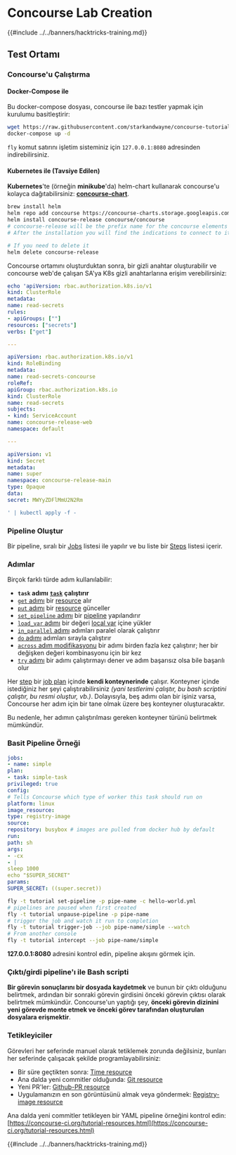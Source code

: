 # Concourse Lab Creation

{{#include ../../banners/hacktricks-training.md}}

## Test Ortamı

### Concourse'u Çalıştırma

#### Docker-Compose ile

Bu docker-compose dosyası, concourse ile bazı testler yapmak için kurulumu basitleştirir:
```bash
wget https://raw.githubusercontent.com/starkandwayne/concourse-tutorial/master/docker-compose.yml
docker-compose up -d
```
`fly` komut satırını işletim sisteminiz için `127.0.0.1:8080` adresinden indirebilirsiniz.

#### Kubernetes ile (Tavsiye Edilen)

**Kubernetes**'te (örneğin **minikube**'da) helm-chart kullanarak concourse'u kolayca dağıtabilirsiniz: [**concourse-chart**](https://github.com/concourse/concourse-chart).
```bash
brew install helm
helm repo add concourse https://concourse-charts.storage.googleapis.com/
helm install concourse-release concourse/concourse
# concourse-release will be the prefix name for the concourse elements in k8s
# After the installation you will find the indications to connect to it in the console

# If you need to delete it
helm delete concourse-release
```
Concourse ortamını oluşturduktan sonra, bir gizli anahtar oluşturabilir ve concourse web'de çalışan SA'ya K8s gizli anahtarlarına erişim verebilirsiniz:
```yaml
echo 'apiVersion: rbac.authorization.k8s.io/v1
kind: ClusterRole
metadata:
name: read-secrets
rules:
- apiGroups: [""]
resources: ["secrets"]
verbs: ["get"]

---

apiVersion: rbac.authorization.k8s.io/v1
kind: RoleBinding
metadata:
name: read-secrets-concourse
roleRef:
apiGroup: rbac.authorization.k8s.io
kind: ClusterRole
name: read-secrets
subjects:
- kind: ServiceAccount
name: concourse-release-web
namespace: default

---

apiVersion: v1
kind: Secret
metadata:
name: super
namespace: concourse-release-main
type: Opaque
data:
secret: MWYyZDFlMmU2N2Rm

' | kubectl apply -f -
```
### Pipeline Oluştur

Bir pipeline, sıralı bir [Jobs](https://concourse-ci.org/jobs.html) listesi ile yapılır ve bu liste bir [Steps](https://concourse-ci.org/steps.html) listesi içerir.

### Adımlar

Birçok farklı türde adım kullanılabilir:

- **`task` adımı** [**`task`**](https://concourse-ci.org/tasks.html) **çalıştırır**
- [`get` adımı](https://concourse-ci.org/get-step.html) bir [resource](https://concourse-ci.org/resources.html) alır
- [`put` adımı](https://concourse-ci.org/put-step.html) bir [resource](https://concourse-ci.org/resources.html) günceller
- [`set_pipeline` adımı](https://concourse-ci.org/set-pipeline-step.html) bir [pipeline](https://concourse-ci.org/pipelines.html) yapılandırır
- [`load_var` adımı](https://concourse-ci.org/load-var-step.html) bir değeri [local var](https://concourse-ci.org/vars.html#local-vars) içine yükler
- [`in_parallel` adımı](https://concourse-ci.org/in-parallel-step.html) adımları paralel olarak çalıştırır
- [`do` adımı](https://concourse-ci.org/do-step.html) adımları sırayla çalıştırır
- [`across` adım modifikasyonu](https://concourse-ci.org/across-step.html#schema.across) bir adımı birden fazla kez çalıştırır; her bir değişken değeri kombinasyonu için bir kez
- [`try` adımı](https://concourse-ci.org/try-step.html) bir adımı çalıştırmayı dener ve adım başarısız olsa bile başarılı olur

Her [step](https://concourse-ci.org/steps.html) bir [job plan](https://concourse-ci.org/jobs.html#schema.job.plan) içinde **kendi konteynerinde** çalışır. Konteyner içinde istediğiniz her şeyi çalıştırabilirsiniz _(yani testlerimi çalıştır, bu bash scriptini çalıştır, bu resmi oluştur, vb.)_. Dolayısıyla, beş adımı olan bir işiniz varsa, Concourse her adım için bir tane olmak üzere beş konteyner oluşturacaktır.

Bu nedenle, her adımın çalıştırılması gereken konteyner türünü belirtmek mümkündür.

### Basit Pipeline Örneği
```yaml
jobs:
- name: simple
plan:
- task: simple-task
privileged: true
config:
# Tells Concourse which type of worker this task should run on
platform: linux
image_resource:
type: registry-image
source:
repository: busybox # images are pulled from docker hub by default
run:
path: sh
args:
- -cx
- |
sleep 1000
echo "$SUPER_SECRET"
params:
SUPER_SECRET: ((super.secret))
```

```bash
fly -t tutorial set-pipeline -p pipe-name -c hello-world.yml
# pipelines are paused when first created
fly -t tutorial unpause-pipeline -p pipe-name
# trigger the job and watch it run to completion
fly -t tutorial trigger-job --job pipe-name/simple --watch
# From another console
fly -t tutorial intercept --job pipe-name/simple
```
**127.0.0.1:8080** adresini kontrol edin, pipeline akışını görmek için.

### Çıktı/girdi pipeline'ı ile Bash scripti

**Bir görevin sonuçlarını bir dosyada kaydetmek** ve bunun bir çıktı olduğunu belirtmek, ardından bir sonraki görevin girdisini önceki görevin çıktısı olarak belirtmek mümkündür. Concourse'un yaptığı şey, **önceki görevin dizinini yeni görevde monte etmek ve önceki görev tarafından oluşturulan dosyalara erişmektir**.

### Tetikleyiciler

Görevleri her seferinde manuel olarak tetiklemek zorunda değilsiniz, bunları her seferinde çalışacak şekilde programlayabilirsiniz:

- Bir süre geçtikten sonra: [Time resource](https://github.com/concourse/time-resource/)
- Ana dalda yeni commitler olduğunda: [Git resource](https://github.com/concourse/git-resource)
- Yeni PR'ler: [Github-PR resource](https://github.com/telia-oss/github-pr-resource)
- Uygulamanızın en son görüntüsünü almak veya göndermek: [Registry-image resource](https://github.com/concourse/registry-image-resource/)

Ana dalda yeni commitler tetikleyen bir YAML pipeline örneğini kontrol edin: [https://concourse-ci.org/tutorial-resources.html](https://concourse-ci.org/tutorial-resources.html)

{{#include ../../banners/hacktricks-training.md}}

